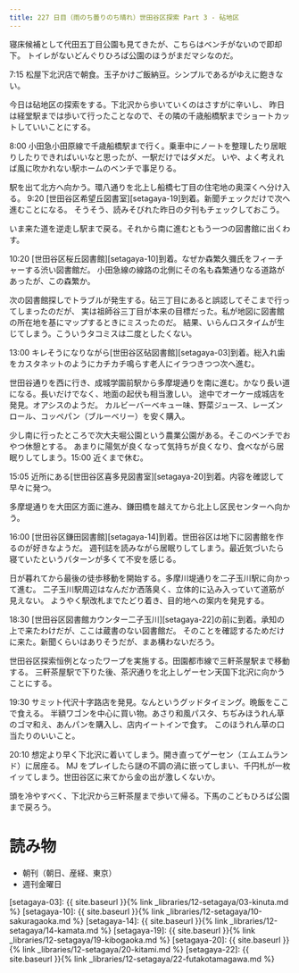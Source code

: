 ```yaml
---
title: 227 日目（雨のち曇りのち晴れ）世田谷区探索 Part 3 - 砧地区
---
```


寝床候補として代田五丁目公園も見てきたが、こちらはベンチがないので即却下。
トイレがないどんぐりひろば公園のほうがまだマシなのだ。

7:15 松屋下北沢店で朝食。玉子かけご飯納豆。シンプルであるがゆえに飽きない。

今日は砧地区の探索をする。下北沢から歩いていくのはさすがに辛いし、
昨日は経堂駅までは歩いて行ったことなので、その隣の千歳船橋駅までショートカットしていいことにする。

8:00 小田急小田原線で千歳船橋駅まで行く。乗車中にノートを整理したり居眠りしたりできればいいなと思ったが、一駅だけではダメだ。
いや、よく考えれば風に吹かれない駅ホームのベンチで事足りる。

駅を出て北方へ向かう。環八通りを北上し船橋七丁目の住宅地の奥深くへ分け入る。
9:20 [世田谷区希望丘図書室][setagaya-19]到着。新聞チェックだけで次へ進むことになる。
そうそう、読みそびれた昨日の夕刊もチェックしておこう。

いま来た道を逆走し駅まで戻る。それから南に進むともう一つの図書館に出くわす。

10:20 [世田谷区桜丘図書館][setagaya-10]到着。なぜか森繁久彌氏をフィーチャーする渋い図書館だ。
小田急線の線路の北側にその名も森繁通りなる道路があったが、この森繁か。

次の図書館探しでトラブルが発生する。砧三丁目にあると誤認してそこまで行ってしまったのだが、
実は祖師谷三丁目が本来の目標だった。私が地図に図書館の所在地を基にマップするときにミスったのだ。
結果、いらんロスタイムが生じてしまう。こういうタコミスは二度としたくない。

13:00 キレそうになりながら[世田谷区砧図書館][setagaya-03]到着。総入れ歯をカスタネットのようにカチカチ鳴らす老人にイラつきつつ次へ進む。

世田谷通りを西に行き、成城学園前駅から多摩堤通りを南に進む。かなり長い道になる。長いだけでなく、地面の起伏も相当激しい。
途中でオーケー成城店を発見。オアシスのようだ。
カルビーバーベキュー味、野菜ジュース、レーズンロール、コッペパン（ブルーベリー）を安く購入。

少し南に行ったところで次大夫堀公園という農業公園がある。そこのベンチでおやつ休憩とする。
あまりに陽気が良くなって気持ちが良くなり、食べながら居眠りしてしまう。15:00 近くまで休む。

15:05 近所にある[世田谷区喜多見図書室][setagaya-20]到着。内容を確認して早々に発つ。

多摩堤通りを大田区方面に進み、鎌田橋を越えてから北上し区民センターへ向かう。

16:00 [世田谷区鎌田図書館][setagaya-14]到着。世田谷区は地下に図書館を作るのが好きなようだ。
週刊誌を読みながら居眠りしてしまう。最近気づいたら寝ていたというパターンが多くて不安を感じる。

日が暮れてから最後の徒歩移動を開始する。多摩川堤通りを二子玉川駅に向かって進む。
二子玉川駅周辺はなんだか洒落臭く、立体的に込み入っていて道筋が見えない。
ようやく駅改札までたどり着き、目的地への案内を発見する。

18:30 [世田谷区図書館カウンター二子玉川][setagaya-22]の前に到着。承知の上で来たわけだが、ここは蔵書のない図書館だ。
そのことを確認するためだけに来た。新聞くらいはありそうだが、まあ構わないだろう。

世田谷区探索恒例となったワープを実施する。田園都市線で三軒茶屋駅まで移動する。
三軒茶屋駅で下りた後、茶沢通りを北上しゲーセン天国下北沢に向かうことにする。

19:30 サミット代沢十字路店を発見。なんというグッドタイミング。晩飯をここで食える。
半額ワゴンを中心に買い物。あさり和風パスタ、ちぢみほうれん草のゴマ和え、あんパンを購入し、店内イートインで食す。
このほうれん草の口当たりのいいこと。

20:10 想定より早く下北沢に着いてしまう。開き直ってゲーセン（エムエムランド）に居座る。
MJ をプレイしたら謎の不調の渦に嵌ってしまい、千円札が一枚イッてしまう。世田谷区に来てから金の出が激しくないか。

頭を冷やすべく、下北沢から三軒茶屋まで歩いて帰る。下馬のこどもひろば公園まで戻ろう。

# 読み物

* 朝刊（朝日、産経、東京）
* 週刊金曜日

[setagaya-03]: {{ site.baseurl }}{% link _libraries/12-setagaya/03-kinuta.md %}
[setagaya-10]: {{ site.baseurl }}{% link _libraries/12-setagaya/10-sakuragaoka.md %}
[setagaya-14]: {{ site.baseurl }}{% link _libraries/12-setagaya/14-kamata.md %}
[setagaya-19]: {{ site.baseurl }}{% link _libraries/12-setagaya/19-kibogaoka.md %}
[setagaya-20]: {{ site.baseurl }}{% link _libraries/12-setagaya/20-kitami.md %}
[setagaya-22]: {{ site.baseurl }}{% link _libraries/12-setagaya/22-futakotamagawa.md %}
